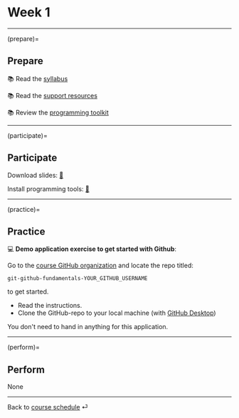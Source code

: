 # Week 1

---

(prepare)=
## Prepare

📚 Read the [syllabus](../docs/course-syllabus.md)

📚 Read the [support resources](../docs/course-support.md)

📚 Review the [programming toolkit](../docs/programming-toolkit.md)

---

(participate)=
## Participate

Download slides: [📑](https://drive.google.com/file/d/1-8T5QvckmSMD8qVMgtzQsZxOUoswsOgk/view?usp=sharing)


Install programming tools: [💾](../docs/programming-toolkit.md)

---

(practice)=
## Practice


💻 **Demo application exercise to get started with Github**: 

Go to the [course GitHub organization](https://github.com/orgs/om2-ws22/repositories) and locate the repo titled:

`git-github-fundamentals-YOUR_GITHUB_USERNAME` 

to get started.

- Read the instructions.
- Clone the GitHub-repo to your local machine (with [GitHub Desktop](https://docs.github.com/en/repositories/creating-and-managing-repositories/cloning-a-repository))

You don't need to hand in anything for this application.


---

(perform)=
## Perform

None


---

Back to [course schedule](../docs/course-schedule.md) ⏎
